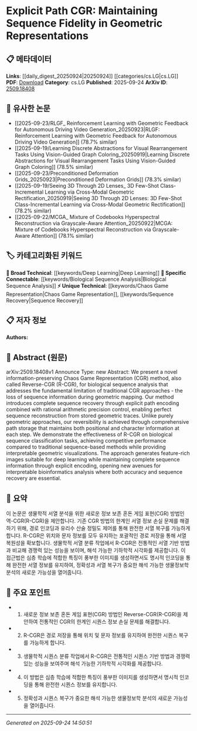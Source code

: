 <!-- KEYWORD_LINKING_METADATA:
{
  "processed_timestamp": "2025-09-24T14:50:51.106062",
  "vocabulary_version": "1.0",
  "selected_keywords": [
    "Chaos Game Representation",
    "Biological Sequence Analysis",
    "Sequence Recovery",
    "Deep Learning"
  ],
  "rejected_keywords": [],
  "similarity_scores": {
    "Chaos Game Representation": 0.8,
    "Biological Sequence Analysis": 0.75,
    "Sequence Recovery": 0.7,
    "Deep Learning": 0.65
  },
  "extraction_method": "AI_prompt_based",
  "budget_applied": true,
  "candidates_json": {
    "candidates": [
      {
        "surface": "Chaos Game Representation",
        "canonical": "Chaos Game Representation",
        "aliases": [
          "CGR"
        ],
        "category": "unique_technical",
        "rationale": "This is a specific method central to the paper's contribution, offering a unique approach to biological sequence analysis.",
        "novelty_score": 0.7,
        "connectivity_score": 0.65,
        "specificity_score": 0.9,
        "link_intent_score": 0.8
      },
      {
        "surface": "biological sequence analysis",
        "canonical": "Biological Sequence Analysis",
        "aliases": [],
        "category": "specific_connectable",
        "rationale": "This is a key application area for the method, linking it to broader bioinformatics research.",
        "novelty_score": 0.5,
        "connectivity_score": 0.85,
        "specificity_score": 0.7,
        "link_intent_score": 0.75
      },
      {
        "surface": "sequence recovery",
        "canonical": "Sequence Recovery",
        "aliases": [],
        "category": "unique_technical",
        "rationale": "The ability to recover sequences is a unique feature of the proposed method, distinguishing it from traditional CGR.",
        "novelty_score": 0.65,
        "connectivity_score": 0.6,
        "specificity_score": 0.85,
        "link_intent_score": 0.7
      },
      {
        "surface": "deep learning",
        "canonical": "Deep Learning",
        "aliases": [],
        "category": "broad_technical",
        "rationale": "Deep learning is relevant due to the method's potential for generating feature-rich images suitable for such models.",
        "novelty_score": 0.3,
        "connectivity_score": 0.9,
        "specificity_score": 0.5,
        "link_intent_score": 0.65
      }
    ],
    "ban_list_suggestions": [
      "method",
      "approach",
      "performance"
    ]
  },
  "decisions": [
    {
      "candidate_surface": "Chaos Game Representation",
      "resolved_canonical": "Chaos Game Representation",
      "decision": "linked",
      "scores": {
        "novelty": 0.7,
        "connectivity": 0.65,
        "specificity": 0.9,
        "link_intent": 0.8
      }
    },
    {
      "candidate_surface": "biological sequence analysis",
      "resolved_canonical": "Biological Sequence Analysis",
      "decision": "linked",
      "scores": {
        "novelty": 0.5,
        "connectivity": 0.85,
        "specificity": 0.7,
        "link_intent": 0.75
      }
    },
    {
      "candidate_surface": "sequence recovery",
      "resolved_canonical": "Sequence Recovery",
      "decision": "linked",
      "scores": {
        "novelty": 0.65,
        "connectivity": 0.6,
        "specificity": 0.85,
        "link_intent": 0.7
      }
    },
    {
      "candidate_surface": "deep learning",
      "resolved_canonical": "Deep Learning",
      "decision": "linked",
      "scores": {
        "novelty": 0.3,
        "connectivity": 0.9,
        "specificity": 0.5,
        "link_intent": 0.65
      }
    }
  ]
}
-->

# Explicit Path CGR: Maintaining Sequence Fidelity in Geometric Representations

## 📋 메타데이터

**Links**: [[daily_digest_20250924|20250924]] [[categories/cs.LG|cs.LG]]
**PDF**: [Download](https://arxiv.org/pdf/2509.18408.pdf)
**Category**: cs.LG
**Published**: 2025-09-24
**ArXiv ID**: [2509.18408](https://arxiv.org/abs/2509.18408)

## 🔗 유사한 논문
- [[2025-09-23/RLGF_ Reinforcement Learning with Geometric Feedback for Autonomous Driving Video Generation_20250923|RLGF: Reinforcement Learning with Geometric Feedback for Autonomous Driving Video Generation]] (78.7% similar)
- [[2025-09-19/Learning Discrete Abstractions for Visual Rearrangement Tasks Using Vision-Guided Graph Coloring_20250919|Learning Discrete Abstractions for Visual Rearrangement Tasks Using Vision-Guided Graph Coloring]] (78.5% similar)
- [[2025-09-23/Preconditioned Deformation Grids_20250923|Preconditioned Deformation Grids]] (78.3% similar)
- [[2025-09-19/Seeing 3D Through 2D Lenses_ 3D Few-Shot Class-Incremental Learning via Cross-Modal Geometric Rectification_20250919|Seeing 3D Through 2D Lenses: 3D Few-Shot Class-Incremental Learning via Cross-Modal Geometric Rectification]] (78.2% similar)
- [[2025-09-22/MCGA_ Mixture of Codebooks Hyperspectral Reconstruction via Grayscale-Aware Attention_20250922|MCGA: Mixture of Codebooks Hyperspectral Reconstruction via Grayscale-Aware Attention]] (78.1% similar)

## 🏷️ 카테고리화된 키워드
**🧠 Broad Technical**: [[keywords/Deep Learning|Deep Learning]]
**🔗 Specific Connectable**: [[keywords/Biological Sequence Analysis|Biological Sequence Analysis]]
**⚡ Unique Technical**: [[keywords/Chaos Game Representation|Chaos Game Representation]], [[keywords/Sequence Recovery|Sequence Recovery]]

## 📋 저자 정보

**Authors:** 

## 📄 Abstract (원문)

arXiv:2509.18408v1 Announce Type: new 
Abstract: We present a novel information-preserving Chaos Game Representation (CGR) method, also called Reverse-CGR (R-CGR), for biological sequence analysis that addresses the fundamental limitation of traditional CGR approaches - the loss of sequence information during geometric mapping. Our method introduces complete sequence recovery through explicit path encoding combined with rational arithmetic precision control, enabling perfect sequence reconstruction from stored geometric traces. Unlike purely geometric approaches, our reversibility is achieved through comprehensive path storage that maintains both positional and character information at each step. We demonstrate the effectiveness of R-CGR on biological sequence classification tasks, achieving competitive performance compared to traditional sequence-based methods while providing interpretable geometric visualizations. The approach generates feature-rich images suitable for deep learning while maintaining complete sequence information through explicit encoding, opening new avenues for interpretable bioinformatics analysis where both accuracy and sequence recovery are essential.

## 📝 요약

이 논문은 생물학적 서열 분석을 위한 새로운 정보 보존 혼돈 게임 표현(CGR) 방법인 역-CGR(R-CGR)을 제안합니다. 기존 CGR 방법의 한계인 서열 정보 손실 문제를 해결하기 위해, 경로 인코딩과 유리수 산술 정밀도 제어를 통해 완전한 서열 복구를 가능하게 합니다. R-CGR은 위치와 문자 정보를 모두 유지하는 포괄적인 경로 저장을 통해 서열 복원성을 확보합니다. 생물학적 서열 분류 작업에서 R-CGR은 전통적인 서열 기반 방법과 비교해 경쟁력 있는 성능을 보이며, 해석 가능한 기하학적 시각화를 제공합니다. 이 접근법은 심층 학습에 적합한 특징이 풍부한 이미지를 생성하면서도 명시적 인코딩을 통해 완전한 서열 정보를 유지하여, 정확성과 서열 복구가 중요한 해석 가능한 생물정보학 분석의 새로운 가능성을 열어줍니다.

## 🎯 주요 포인트

- 1. 새로운 정보 보존 혼돈 게임 표현(CGR) 방법인 Reverse-CGR(R-CGR)을 제안하여 전통적인 CGR의 한계인 시퀀스 정보 손실 문제를 해결합니다.
- 2. R-CGR은 경로 저장을 통해 위치 및 문자 정보를 유지하여 완전한 시퀀스 복구를 가능하게 합니다.
- 3. 생물학적 시퀀스 분류 작업에서 R-CGR은 전통적인 시퀀스 기반 방법과 경쟁력 있는 성능을 보여주며 해석 가능한 기하학적 시각화를 제공합니다.
- 4. 이 방법은 심층 학습에 적합한 특징이 풍부한 이미지를 생성하면서 명시적 인코딩을 통해 완전한 시퀀스 정보를 유지합니다.
- 5. 정확성과 시퀀스 복구가 중요한 해석 가능한 생물정보학 분석의 새로운 가능성을 열어줍니다.


---

*Generated on 2025-09-24 14:50:51*